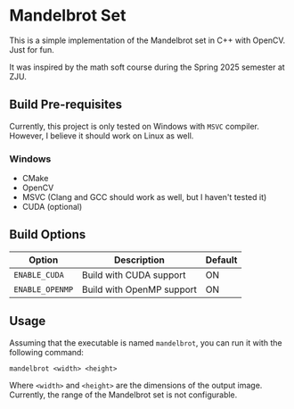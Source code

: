 # Mandelbrot Set

This is a simple implementation of the Mandelbrot set in C++ with OpenCV. Just for fun.

It was inspired by the math soft course during the Spring 2025 semester at ZJU.

## Build Pre-requisites

Currently, this project is only tested on Windows with `MSVC` compiler. However, I believe it should work on Linux as
well.

### Windows

- CMake
- OpenCV
- MSVC (Clang and GCC should work as well, but I haven't tested it)
- CUDA (optional)

## Build Options

| Option          | Description               | Default |
|-----------------|---------------------------|---------|
| `ENABLE_CUDA`   | Build with CUDA support   | ON      |
| `ENABLE_OPENMP` | Build with OpenMP support | ON      |

## Usage

Assuming that the executable is named `mandelbrot`, you can run it with the following command:

```shell
mandelbrot <width> <height>
```

Where `<width>` and `<height>` are the dimensions of the output image. Currently, the range of the Mandelbrot set is not
configurable.